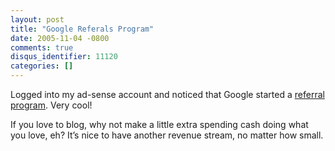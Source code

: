 ```yaml
---
layout: post
title: "Google Referals Program"
date: 2005-11-04 -0800
comments: true
disqus_identifier: 11120
categories: []
---
```

Logged into my ad-sense account and noticed that Google started a
[referral program](http://www.google.com/referral/). Very cool!

If you love to blog, why not make a little extra spending cash doing
what you love, eh? It’s nice to have another revenue stream, no matter
how small.


